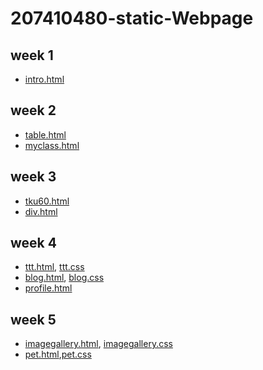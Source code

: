 # 207410480-static-Webpage

## week 1
* [intro.html](https://github.com/VLDE/207410480-static-Webpage/blob/master/w1/intro.html)

## week 2
* [table.html](https://github.com/VLDE/207410480-static-Webpage/blob/master/w2/table.html)
* [myclass.html](https://github.com/VLDE/207410480-static-Webpage/blob/master/w2%20HW/myclass.html)

## week 3
* [tku60.html](https://github.com/VLDE/207410480-static-Webpage/blob/master/w3/tku60.html)
* [div.html](https://github.com/VLDE/207410480-static-Webpage/blob/master/w2%20HW/myclass.html)

## week 4
* [ttt.html](https://github.com/VLDE/207410480-static-Webpage/blob/master/w4%20HW/profile.html), [ttt.css](https://github.com/VLDE/207410480-static-Webpage/blob/master/w4/ttt.css)
* [blog.html](https://github.com/VLDE/207410480-static-Webpage/blob/master/w4/ttt.css), [blog.css](https://github.com/VLDE/207410480-static-Webpage/blob/master/w4/blog.css)
* [profile.html](https://github.com/VLDE/207410480-static-Webpage/blob/master/w4%20HW/profile.html)

## week 5
* [imagegallery.html](https://github.com/VLDE/207410480-static-Webpage/blob/master/w4/blog.css), [imagegallery.css](https://github.com/VLDE/207410480-static-Webpage/blob/master/w5-imagegallery/css/imagegallery.css)
* [pet.html](https://github.com/VLDE/207410480-static-Webpage/blob/master/w5-pet/index.html),[pet.css](https://github.com/VLDE/207410480-static-Webpage/blob/master/w5-pet/css/pet.css)
<!--stackedit_data:
eyJoaXN0b3J5IjpbODM5NTE3MzEwLC0xMzE5MzUxNzY1LDc4OT
c2NDQxXX0=
-->